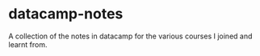 # datacamp-notes

A collection of the notes in datacamp for the various courses I joined and learnt from.
